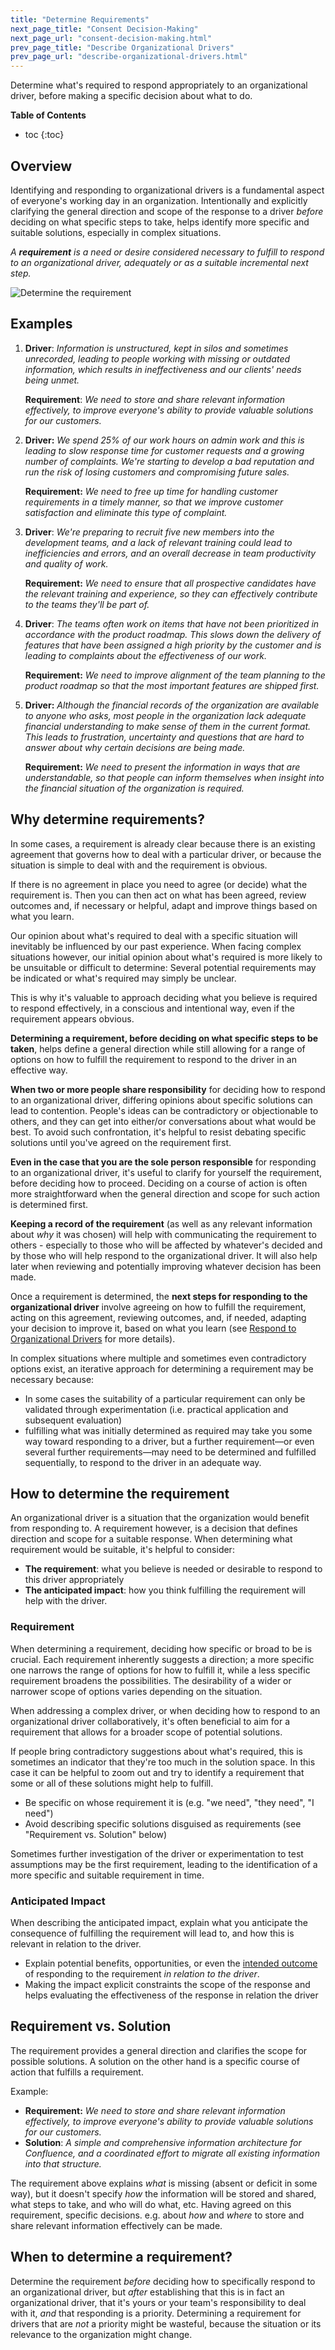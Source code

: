 ```yaml
---
title: "Determine Requirements"
next_page_title: "Consent Decision-Making"
next_page_url: "consent-decision-making.html"
prev_page_title: "Describe Organizational Drivers"
prev_page_url: "describe-organizational-drivers.html"
---
```



<div class="card summary"><div class="card-body">Determine what's required to respond appropriately to an organizational driver, before making a specific decision about what to do.
</div></div>

**Table of Contents**

* toc
{:toc}



## Overview

Identifying and responding to organizational drivers is a fundamental aspect of everyone's working day in an organization. Intentionally and explicitly clarifying the general direction and scope of the response to a driver _before_ deciding on what specific steps to take, helps identify more specific and suitable solutions, especially in complex situations.

_A **requirement** is a need or desire considered necessary to fulfill to respond to an organizational driver, adequately or as a suitable incremental next step._


![Determine the requirement](img/process/determine-requirement.png)


## Examples

1.  **Driver**: _Information is unstructured, kept in silos and sometimes unrecorded, leading to people working with missing or outdated information, which results in ineffectiveness and our clients' needs being unmet._

    **Requirement**: _We need to store and share relevant information effectively, to improve everyone's ability to provide valuable solutions for our customers._

2.  **Driver:** _We spend 25% of our work hours on admin work and this is leading to slow response time for customer requests and a growing number of complaints. We're starting to develop a bad reputation and run the risk of losing customers and compromising future sales._

    **Requirement:** _We need to free up time for handling customer requirements in a timely manner, so that we improve customer satisfaction and eliminate this type of complaint._

3.  **Driver**: _We're preparing to recruit five new members into the development teams, and a lack of relevant training could lead to inefficiencies and errors, and an overall decrease in team productivity and quality of work._

    **Requirement:** _We need to ensure that all prospective candidates have the relevant training and experience, so they can effectively contribute to the teams they'll be part of._

4.  **Driver**: _The teams often work on items that have not been prioritized in accordance with the product roadmap. This slows down the delivery of features that have been assigned a high priority by the customer and is leading to complaints about the effectiveness of our work._

    **Requirement:** _We need to improve alignment of the team planning to the product roadmap so that the most important features are shipped first._

5.  **Driver:** _Although the financial records of the organization are available to anyone who asks, most people in the organization lack adequate financial understanding to make sense of them in the current format. This leads to frustration, uncertainty and questions that are hard to answer about why certain decisions are being made._

    **Requirement:** _We need to present the information in ways that are understandable, so that people can inform themselves when insight into the financial situation of the organization is required._


## Why determine requirements?

In some cases, a requirement is already clear because there is an existing agreement that governs how to deal with a particular driver, or because the situation is simple to deal with and the requirement is obvious.

If there is no agreement in place you need to agree (or decide) what the requirement is. Then you can then act on what has been agreed, review outcomes and, if necessary or helpful, adapt and improve things based on what you learn. 

Our opinion about what's required to deal with a specific situation will inevitably be influenced by our past experience. When facing complex situations however, our initial opinion about what's required is more likely to be unsuitable or difficult to determine: Several potential requirements may be indicated or what's required may simply be unclear. 

This is why it's valuable to approach deciding what you believe is required to respond effectively, in a conscious and intentional way, even if the requirement appears obvious.

**Determining a requirement, before deciding on what specific steps to be taken**, helps define a general direction while still allowing for a range of options on how to fulfill the requirement to respond to the driver in an effective way.

**When two or more people share responsibility** for deciding how to respond to an organizational driver, differing opinions about specific solutions can lead to contention. People's ideas can be contradictory or objectionable to others, and they can get into either/or conversations about what would be best. To avoid such confrontation, it's helpful to resist debating specific solutions until you've agreed on the requirement first. 

**Even in the case that you are the sole person responsible** for responding to an organizational driver, it's useful to clarify for yourself the requirement, before deciding how to proceed. Deciding on a course of action is often more straightforward when the general direction and scope for such action is determined first.

**Keeping a record of the requirement** (as well as any relevant information about _why_ it was chosen) will help with communicating the requirement to others - especially to those who will be affected by whatever's decided and by those who will help respond to the organizational driver. It will also help later when reviewing and potentially improving whatever decision has been made.

Once a requirement is determined, the **next steps for responding to the organizational driver** involve agreeing on how to fulfill the requirement, acting on this agreement, reviewing outcomes, and, if needed, adapting your decision to improve it, based on what you learn (see [Respond to Organizational Drivers](respond-to-organizational-drivers.html) for more details).

In complex situations where multiple and sometimes even contradictory options exist, an iterative approach for determining a requirement may be necessary because: 

-   In some cases the suitability of a particular requirement can only be validated through experimentation (i.e. practical application and subsequent evaluation)
-   fulfilling what was initially determined as required may take you some way toward responding to a driver, but a further requirement—or even several further requirements—may need to be determined and fulfilled sequentially, to respond to the driver in an adequate way.


## How to determine the requirement

An organizational driver is a situation that the organization would benefit from responding to. A requirement however, is a decision that defines direction and scope for a suitable response. When determining what requirement would be suitable, it's helpful to consider:

-   **The requirement**: what you believe is needed or desirable to respond to this driver appropriately
-   **The anticipated impact**: how you think fulfilling the requirement will help with the driver.


### Requirement

When determining a requirement, deciding how specific or broad to be is crucial. Each requirement inherently suggests a direction; a more specific one narrows the range of options for how to fulfill it, while a less specific requirement broadens the possibilities. The desirability of a wider or narrower scope of options varies depending on the situation.

When addressing a complex driver, or when deciding how to respond to an organizational driver collaboratively, it's often beneficial to aim for a requirement that allows for a broader scope of potential solutions.

If people bring contradictory suggestions about what's required, this is sometimes an indicator that they're too much in the solution space. In this case it can be helpful to zoom out and try to identify a requirement that some or all of these solutions might help to fulfill.

-   Be specific on whose requirement it is (e.g. "we need", "they need", "I need") 
-   Avoid describing specific solutions disguised as requirements (see "Requirement vs. Solution" below)

Sometimes further investigation of the driver or experimentation to test assumptions may be the first requirement, leading to the identification of a more specific and suitable requirement in time.


### Anticipated Impact

When describing the anticipated impact, explain what you anticipate the consequence of fulfilling the requirement will lead to, and how this is relevant in relation to the driver.

-   Explain potential benefits, opportunities, or even the <a href="glossary.html#entry-intended-outcome" class="glossary-tooltip" data-toggle="tooltip" title="Intended Outcome: The expected result of an agreement, action, project or strategy.">intended outcome</a> of responding to the requirement _in relation to the driver_.
-   Making the impact explicit constraints the scope of the response and helps evaluating the effectiveness of the response in relation the driver 


## Requirement vs. Solution

The requirement provides a general direction and clarifies the scope for possible solutions. A solution on the other hand is a specific course of action that fulfills a requirement.

Example:

-   **Requirement:** _We need to store and share relevant information effectively, to improve everyone's ability to provide valuable solutions for our customers._
-   **Solution**: _A simple and comprehensive information architecture for Confluence, and a coordinated effort to migrate all existing information into that structure._

The requirement above explains _what_ is missing (absent or deficit in some way), but it doesn't specify _how_ the information will be stored and shared, what steps to take, and who will do what, etc. Having agreed on this requirement, specific decisions. e.g. about _how_ and _where_ to store and share relevant information effectively can be made.


## When to determine a requirement?

Determine the requirement _before_ deciding how to specifically respond to an organizational driver, but _after_ establishing that this is in fact an organizational driver, that it's yours or your team's responsibility to deal with it, _and_ that responding is a priority. Determining a requirement for drivers that are _not_ a priority might be wasteful, because the situation or its relevance to the organization might change.

